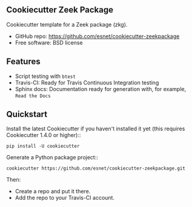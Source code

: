 Cookiecutter Zeek Package
-------------------------

Cookiecutter template for a Zeek package (zkg).

* GitHub repo: https://github.com/esnet/cookiecutter-zeekpackage
* Free software: BSD license

Features
--------

* Script testing with ``btest``
* Travis-CI: Ready for Travis Continuous Integration testing
* Sphinx docs: Documentation ready for generation with, for example, `Read the Docs`

Quickstart
----------

Install the latest Cookiecutter if you haven't installed it yet (this requires
Cookiecutter 1.4.0 or higher)::

    pip install -U cookiecutter

Generate a Python package project::

    cookiecutter https://github.com/esnet/cookiecutter-zeekpackage.git

Then:

* Create a repo and put it there.
* Add the repo to your Travis-CI account.
